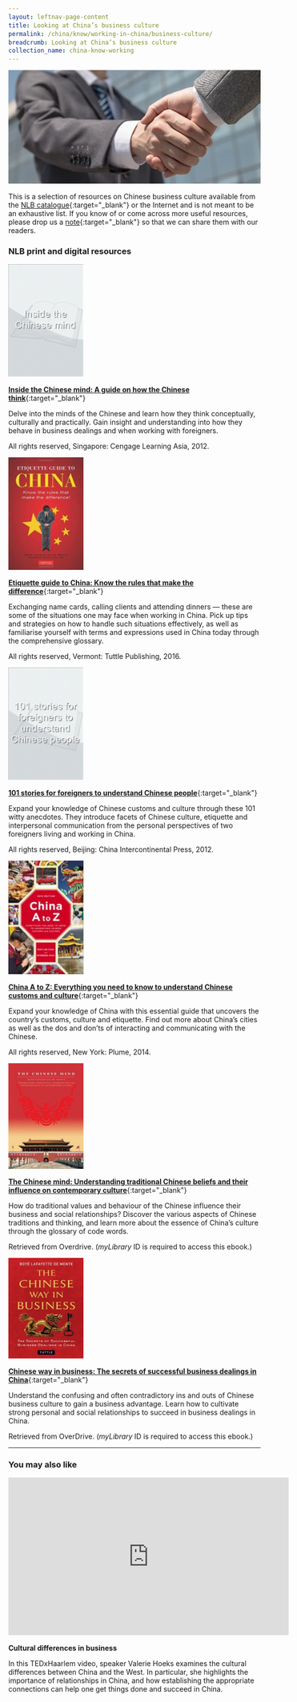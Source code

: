 ```yaml
---
layout: leftnav-page-content
title: Looking at China’s business culture
permalink: /china/know/working-in-china/business-culture/
breadcrumb: Looking at China’s business culture
collection_name: china-know-working
---
```


<img src="\images\china-working\business-culture.jpg" alt="business culture" style="width:800px;" />

This is a selection of resources on Chinese business culture available from the [NLB catalogue](http://catalogue.nlb.gov.sg/){:target="_blank"} or the Internet and is not meant to be an exhaustive list. If you know of or come across more useful resources, please drop us a [note](mailto:ref@nlb.gov.sg){:target="_blank"} so that we can share them with our readers.

### **NLB print and digital resources**

<img src="/images/book-covers/Inside-the-Chinese-mind.png" style="width:150px;" />

[**Inside the Chinese mind: A guide on how the Chinese think**](http://eservice.nlb.gov.sg/item_holding.aspx?bid=14700287){:target="_blank"}

Delve into the minds of the Chinese and learn how they think conceptually, culturally and practically. Gain insight and understanding into how they behave in business dealings and when working with foreigners.

All rights reserved, Singapore: Cengage Learning Asia, 2012.

<img src="/images/book-covers/Etiquette-guide-to-China-Know-the-rules-that-make-the-difference.jpg" style="width:150px;" />

[**Etiquette guide to China: Know the rules that make the difference**](http://eservice.nlb.gov.sg/item_holding.aspx?bid=202670409){:target="_blank"}

Exchanging name cards, calling clients and attending dinners — these are some of the situations one may face when working in China. Pick up tips and strategies on how to handle such situations effectively, as well as familiarise yourself with terms and expressions used in China today through the comprehensive glossary.

All rights reserved, Vermont: Tuttle Publishing, 2016.

<img src="/images/book-covers/101-stories-for-foreigners-to-understand-Chinese-people.png" style="width:150px;" />

[**101 stories for foreigners to understand Chinese people**](http://eservice.nlb.gov.sg/item_holding.aspx?bid=200165122){:target="_blank"}

Expand your knowledge of Chinese customs and culture through these 101 witty anecdotes. They introduce facets of Chinese culture, etiquette and interpersonal communication from the personal perspectives of two foreigners living and working in China.

All rights reserved, Beijing: China Intercontinental Press, 2012.

<img src="/images/book-covers/China-A-to-Z-everything-you-need-to-know-to-understand-Chinese-customs-and-culture.jpg" style="width:150px;" />

[**China A to Z: Everything you need to know to understand Chinese customs and culture**](http://eservice.nlb.gov.sg/item_holding.aspx?bid=201066693){:target="_blank"}

Expand your knowledge of China with this essential guide that uncovers the country’s customs, culture and etiquette. Find out more about China’s cities as well as the dos and don’ts of interacting and communicating with the Chinese.

All rights reserved, New York: Plume, 2014.

<img src="/images/book-covers/The-Chinese-mind-Understanding-traditional-Chinese-beliefs-and-their-influence-on-contemporary-culture.jpg" style="width:150px;" />

[**The Chinese mind: Understanding traditional Chinese beliefs and their influence on contemporary culture**](https://singapore.libraryreserve.com/ContentDetails.htm?id=CAE5DF51-E354-44D2-9210-B31BD62A628A){:target="_blank"}

How do traditional values and behaviour of the Chinese influence their business and social relationships? Discover the various aspects of Chinese traditions and thinking, and learn more about the essence of China’s culture through the glossary of code words.

Retrieved from Overdrive. (*myLibrary* ID is required to access this ebook.)

<img src="/images/book-covers/Chinese-way-in-business-The-secrets-of-successful-business-dealings-in-China.jpg" style="width:150px;" />

[**Chinese way in business: The secrets of successful business dealings in China**](https://singapore.libraryreserve.com/ContentDetails.htm?id=4F77D16D-A9E5-41D4-B17D-BD6216CCD864){:target="_blank"}

Understand the confusing and often contradictory ins and outs of Chinese business culture to gain a business advantage. Learn how to cultivate strong personal and social relationships to succeed in business dealings in China.

Retrieved from OverDrive. (*myLibrary* ID is required to access this ebook.)

---

### **You may also like**

<div class="bp-youtube">
<iframe width="560" height="315" src="https://www.youtube.com/embed/VMwjscSCcf0" frameborder="0" allow="accelerometer; autoplay; encrypted-media; gyroscope; picture-in-picture" allowfullscreen></iframe>
</div>

**Cultural differences in business**

In this TEDxHaarlem video, speaker Valerie Hoeks examines the cultural differences between China and the West. In particular, she highlights the importance of relationships in China, and how establishing the appropriate connections can help one get things done and succeed in China.
